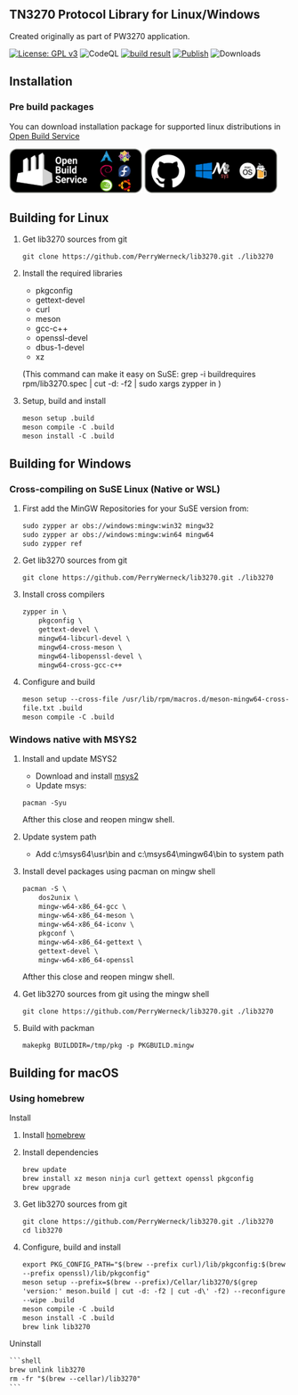 ## TN3270 Protocol Library for Linux/Windows

Created originally as part of PW3270 application.

[![License: GPL v3](https://img.shields.io/badge/License-GPL%20v3-blue.svg)](https://www.gnu.org/licenses/gpl-3.0)
![CodeQL](https://github.com/PerryWerneck/lib3270/workflows/CodeQL/badge.svg)
[![build result](https://build.opensuse.org/projects/home:PerryWerneck:pw3270/packages/lib3270/badge.svg?type=percent)](https://build.opensuse.org/package/show/home:PerryWerneck:pw3270/lib3270)
[![Publish](https://github.com/PerryWerneck/lib3270/actions/workflows/publish.yml/badge.svg)](https://github.com/PerryWerneck/lib3270/actions/workflows/publish.yml)
![Downloads](https://img.shields.io/github/downloads/PerryWerneck/lib3270/total.svg)

## Installation

### Pre build packages

You can download installation package for supported linux distributions in [Open Build Service](https://software.opensuse.org/download.html?project=home%3APerryWerneck%3Apw3270&package=lib3270)

[<img src="https://raw.githubusercontent.com/PerryWerneck/pw3270/develop/branding/obs-badge-en.svg" alt="Download from open build service" height="80px">](https://software.opensuse.org/download.html?project=home%3APerryWerneck%3Apw3270&package=pw3270)
[<img src="https://raw.githubusercontent.com/PerryWerneck/PerryWerneck/3aa96b8275d4310896c3a0b5b3965ed650fb7c2b/badges/github-msys-macos.svg" alt="Download from githut" height="80px">](https://github.com/PerryWerneck/lib3270/releases)

## Building for Linux

1. Get lib3270 sources from git

	```shell
	git clone https://github.com/PerryWerneck/lib3270.git ./lib3270
	```

2. Install the required libraries

  	* pkgconfig
  	* gettext-devel
  	* curl
  	* meson
	* gcc-c++
	* openssl-devel
	* dbus-1-devel
	* xz

	(This command can make it easy on SuSE: grep -i buildrequires rpm/lib3270.spec | cut -d: -f2 | sudo xargs zypper in )

3. Setup, build and install

	```shell
	meson setup .build
	meson compile -C .build
	meson install -C .build
	```

## Building for Windows

### Cross-compiling on SuSE Linux (Native or WSL)

1. First add the MinGW Repositories for your SuSE version from:

	```shell
	sudo zypper ar obs://windows:mingw:win32 mingw32
	sudo zypper ar obs://windows:mingw:win64 mingw64
	sudo zypper ref
	```

2. Get lib3270 sources from git

	```shell
	git clone https://github.com/PerryWerneck/lib3270.git ./lib3270
	```

3. Install cross compilers

	```shell
	zypper in \
		pkgconfig \
		gettext-devel \
		mingw64-libcurl-devel \
		mingw64-cross-meson \
		mingw64-libopenssl-devel \
		mingw64-cross-gcc-c++
	```

3. Configure and build

	```shell
	meson setup --cross-file /usr/lib/rpm/macros.d/meson-mingw64-cross-file.txt .build
	meson compile -C .build
	```

### Windows native with MSYS2

1. Install and update MSYS2 

	* Download and install [msys2](https://www.msys2.org/)
	* Update msys:
	
	```shell
	pacman -Syu
	```
	Afther this close and reopen mingw shell.

2. Update system path

	* Add c:\msys64\usr\bin and c:\msys64\mingw64\bin to system path

3. Install devel packages using pacman on mingw shell

	```shell
	pacman -S \
		dos2unix \
		mingw-w64-x86_64-gcc \
		mingw-w64-x86_64-meson \
		mingw-w64-x86_64-iconv \
		pkgconf \
		mingw-w64-x86_64-gettext \
		gettext-devel \
		mingw-w64-x86_64-openssl
	```

	Afther this close and reopen mingw shell.

4. Get lib3270 sources from git using the mingw shell

	```shell
	git clone https://github.com/PerryWerneck/lib3270.git ./lib3270
	```

5. Build with packman

	```shell
	makepkg BUILDDIR=/tmp/pkg -p PKGBUILD.mingw
	```

## Building for macOS

### Using homebrew

Install

1. Install [homebrew](https://brew.sh/)

2. Install dependencies

	```shell
	brew update
	brew install xz meson ninja curl gettext openssl pkgconfig
	brew upgrade
	```

3. Get lib3270 sources from git

	```shell
	git clone https://github.com/PerryWerneck/lib3270.git ./lib3270
	cd lib3270
	```

4. Configure, build and install

	```shell
	export PKG_CONFIG_PATH="$(brew --prefix curl)/lib/pkgconfig:$(brew --prefix openssl)/lib/pkgconfig"
	meson setup --prefix=$(brew --prefix)/Cellar/lib3270/$(grep 'version:' meson.build | cut -d: -f2 | cut -d\' -f2) --reconfigure --wipe .build
	meson compile -C .build
	meson install -C .build
	brew link lib3270
	```

Uninstall

	```shell
	brew unlink lib3270
	rm -fr "$(brew --cellar)/lib3270"
	```
	
